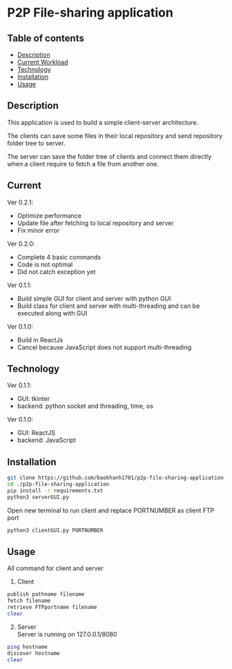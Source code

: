 # P2P File-sharing application

## Table of contents
 - [Description](#description)
 - [Current Workload](#current)
 - [Technology](#technology)
 - [Installation](#installation)
 - [Usage](#usage)

## Description
This application is used to build a simple client-server architecture. 

The clients can save some files in their local repository and send repository folder tree to server.

The server can save the folder tree of clients and connect them directly when a client require to fetch a file from another one.

## Current
Ver 0.2.1:
  - Optimize performance
  - Update file after fetching to local repository and server
  - Fix minor error

Ver 0.2.0:
  - Complete 4 basic commands
  - Code is not optimal
  - Did not catch exception yet

Ver 0.1.1: 
  - Build simple GUI for client and server with python GUI
  - Build class for client and server with multi-threading and can be executed along with GUI 

Ver 0.1.0:
  - Build in ReactJs
  - Cancel because JavaScript does not support multi-threading
 
## Technology
Ver 0.1.1:
  - GUI: tkinter
  - backend: python socket and threading, time, os

Ver 0.1.0:
  - GUI: ReactJS
  - backend: JavaScript

## Installation
```bash
git clone https://github.com/baokhanh1701/p2p-file-sharing-application.git
cd ./p2p-file-sharing-application
pip install -r requirements.txt
python3 serverGUI.py
```
Open new terminal to run client and replace PORTNUMBER as client FTP port
```bash
python3 clientGUI.py PORTNUMBER
```

## Usage
All command for client and server
1. Client
```bash
publish pathname filename
fetch filename
retrieve FTPportname filename
clear
```
2. Server <br>
Server is running on 127.0.0.1/8080
```bash
ping hostname
discover hostname
clear
```

